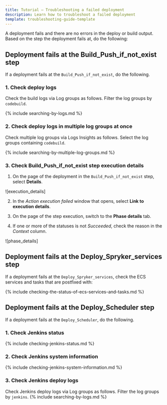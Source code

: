 ```yaml
---
title: Tutorial — Troubleshooting a failed deployment
description: Learn how to troubleshoot a failed deployment
template: troubleshooting-guide-template
---
```


A deployment fails and there are no errors in the deploy or build output. Based on the step the deployment fails at, do the following:


## Deployment fails at the Build_Push_if_not_exist step

If a deployment fails at the `Build_Push_if_not_exist`, do the following.

### 1. Check deploy logs

Check the build logs via Log groups as follows. Filter the log groups by `codebuild`.

{% include searching-by-logs.md %} <!-- To edit, see /_includes/searching-by-logs.md -->

### 2. Check deploy logs in multiple log groups at once

Check multiple log groups via Logs Insights as follows. Select the log groups containing `codebuild`.

{% include searching-by-multiple-log-groups.md %} <!-- To edit, see /_includes/searching-by-multiple-log-groups.md -->

### 3. Check Build_Push_if_not_exist step execution details

1. On the page of the deployment in the `Build_Push_if_not_exist` step, select **Details**.

![execution_details]

2. In the *Action execution failed* window that opens, select **Link to execution details**.

3. On the page of the step execution, switch to the **Phase details** tab.

4. If one or more of the statuses is not *Succeeded*, check the reason in the *Context* column.

![phase_details]

## Deployment fails at the Deploy_Spryker_services step

If a deployment fails at the `Deploy_Spryker_services`, check the ECS services and tasks that are postfixed with:

{% include checking-the-status-of-ecs-services-and-tasks.md %} <!-- To edit, see /_includes/checking-the-status-of-ecs-services-and-tasks.md -->



## Deployment fails at the Deploy_Scheduler step

If a deployment fails at the `Deploy_Scheduler`, do the following.

### 1. Check Jenkins status

{% include checking-jenkins-status.md %} <!-- To edit, see /_includes/checking-jenkins-status.md -->

### 2. Check Jenkins system information

{% include checking-jenkins-system-information.md %} <!-- To edit, see /_includes/checking-jenkins-status.md -->

### 3. Check Jenkins deploy logs

Check Jenkins deploy logs via Log groups as follows. Filter the log groups by `jenkins`.
{% include searching-by-logs.md %} <!-- To edit, see /_includes/searching-by-logs.md -->
